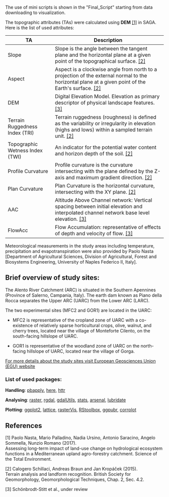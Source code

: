 ﻿The use of mini scripts is shown in the "Final_Script" starting from data downloading to visualization.

The topographic attributes (TAs) were calculated using **DEM** [[1]](#1) in SAGA. Here is the list of used attributes:

| TA                              | Description |
| -----------                     | ----------- |
| Slope                           | Slope is the angle between the tangent plane and the horizontal plane at a given point of the topographical surface. [[2]](#2) |
| Aspect                          | Aspect is a clockwise angle from north to a projection of the external normal to the horizontal plane at a given point of the Earth's surface. [[2]](#2) |
| DEM                             | Digital Elevation Model. Elevation as primary descriptor of physical landscape features. [[3]](#3)   |
| Terrain Ruggedness Index (TRI)  | Terrain ruggedness (roughness) is defined as the variability or irregularity in elevation (highs and lows) within a sampled terrain unit. [[2]](#2)|
| Topographic Wetness Index (TWI) | An indicator for the potential water content and horizon depth of the soil. [[2]](#2) |
| Profile Curvature               | Profile curvature is the curvature intersecting with the plane defined by the Z-axis and maximum gradient direction. [[2]](#2)      |
| Plan Curvature                  | Plan Curvature is the horizontal curvature, intersecting with the XY plane. [[2]](#2)      | 
| AAC                             | Altitude Above Channel network: Vertical spacing between initial elevation and interpolated channel network base level elevation. [[3]](#3) |
| FlowAcc                         | Flow Accumulation: representative of effects of depth and velocity of flow. [[3]](#3) |

Meteorological measurements in the study areas including temperature, precipitation and evapotranspiration were also provided by Paolo Nasta [Department of Agricultural Sciences, Division of Agricultural, Forest and Biosystems Engineering, University of Naples Federico II, Italy].

## Brief overview of study sites:

The Alento River Catchment (ARC) is situated in the Southern Apennines (Province of Salerno, Campania, Italy). The earth dam known as Piano della Rocca separates the Upper ARC (UARC) from the Lower ARC (LARC).

The two experimental sites (MFC2 and GOR1) are located in the UARC:

* MFC2 is representative of the cropland zone of UARC with a co-existence of relatively sparse horticultural crops, olive, walnut, and cherry trees, 
    located near the village of Monteforte Cilento, on the south-facing hillslope of UARC.  

* GOR1 is representative of the woodland zone of UARC on the north-facing hillslope of UARC, located near the village of Gorga.

[For more details about the study sites visit European Geosciences Union (EGU) website](https://blogs.egu.eu/divisions/hs/2020/12/02/featured-catchment-the-alento-hydrological-observatory-in-the-middle-of-the-mediterranean-region/?fbclid=IwAR2ZeiDsMvgiA-mFSMGo7fuptGc7FwzszJSLg3NHTVzhsJCWHmu4mBBiwtI)

### List of used packages:

**Handling**: [pbapply](https://github.com/psolymos/pbapply), [here](https://github.com/jennybc/here_here), [httr](https://github.com/r-lib/httr)

**Analysing**: [raster](https://github.com/rspatial/raster), [rgdal](https://github.com/cran/rgdal), [gdalUtils](https://github.com/cran/gdalUtils), [stats](), [arsenal](https://github.com/mayoverse/arsenal), [lubridate](https://github.com/tidyverse/lubridate)

**Plotting**: [ggplot2](https://github.com/tidyverse/ggplot2), [lattice](https://github.com/cran/lattice), [rasterVis](https://github.com/oscarperpinan/rastervis), [RStoolbox](https://github.com/bleutner/RStoolbox), [ggpubr](https://github.com/kassambara/ggpubr), [corrplot](https://github.com/taiyun/corrplot)

## References
<a id="1">[1]</a> 
Paolo Nasta, Mario Palladino, Nadia Ursino, Antonio Saracino, Angelo Sommella, Nunzio Romano (2017).  
Assessing long-term impact of land-use change on hydrological ecosystem functions in a Mediterranean upland agro-forestry catchment. 
Science of the Total Environment.

<a id="2">[2]</a> 
Calogero Schillaci, Andreas Braun and Jan Kropáček (2015).  
Terrain analysis and landform recognition. 
British Society for Geomorphology, Geomorphological Techniques, Chap. 2, Sec. 4.2.

<a id="3">[3]</a>
Schönbrodt-Stitt et al., under review
